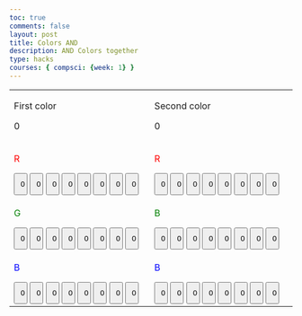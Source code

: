 ```yaml
---
toc: true
comments: false
layout: post
title: Colors AND
description: AND Colors together
type: hacks
courses: { compsci: {week: 1} }
---
```


<html lang="en">
<head>
  <link rel="stylesheet" href="css.css">
</head>
<body>

<style>
  .button {
    width: 10%;
    padding: 10px;
    box-sizing: border-box;
  }
</style>

<table>
  <tr>
    <td>
    <p>First color</p>
    <p id="num1">0</p>
    </td>
    <td>
    <p>Second color</p>
    <p id="num2">0</p>
    </td>
  </tr>
  
  <tr>
    <td>
      <!-- Creating buttons for the first cell -->
      <p style="color:red">R</p>
  <button id="button1" class="button" onclick="buttonClicked(1)">0</button>
  <button id="button2" class="button" onclick="buttonClicked(2)">0</button>
  <button id="button3" class="button" onclick="buttonClicked(3)">0</button>
  <button id="button4" class="button" onclick="buttonClicked(4)">0</button>
  <button id="button5" class="button" onclick="buttonClicked(5)">0</button>
  <button id="button6" class="button" onclick="buttonClicked(6)">0</button>
  <button id="button7" class="button" onclick="buttonClicked(7)">0</button>
  <button id="button8" class="button" onclick="buttonClicked(8)">0</button>
      <script>
        function buttonClicked(buttonNumber) {
          var button = document.getElementById("button" + buttonNumber);
          if (button.innerHTML === "0") {
            button.innerHTML = "1";
          } else {
            button.innerHTML = "0";
          }
        }
      </script>
    </td>
    <td>
      <!-- Creating buttons for the second cell -->
      <p style="color:red">R</p>
      <button id="button9" class="button" onclick="buttonClicked(9)">0</button>
  <button id="button10" class="button" onclick="buttonClicked(10)">0</button>
  <button id="button11" class="button" onclick="buttonClicked(11)">0</button>
  <button id="button12" class="button" onclick="buttonClicked(12)">0</button>
  <button id="button13" class="button" onclick="buttonClicked(13)">0</button>
  <button id="button14" class="button" onclick="buttonClicked(14)">0</button>
  <button id="button15" class="button" onclick="buttonClicked(15)">0</button>
  <button id="button16" class="button" onclick="buttonClicked(16)">0</button>
    </td>
  </tr>

  <tr>
    <td>
      <!-- Creating buttons for the third cell -->
      <p style="color:green">G</p>
      <button id="button17" class="button" onclick="buttonClicked(17)">0</button>
  <button id="button18" class="button" onclick="buttonClicked(18)">0</button>
  <button id="button19" class="button" onclick="buttonClicked(19)">0</button>
  <button id="button20" class="button" onclick="buttonClicked(20)">0</button>
  <button id="button21" class="button" onclick="buttonClicked(21)">0</button>
  <button id="button22" class="button" onclick="buttonClicked(22)">0</button>
  <button id="button23" class="button" onclick="buttonClicked(23)">0</button>
  <button id="button24" class="button" onclick="buttonClicked(24)">0</button>
    </td>
    <td>
      <!-- Creating buttons for the fourth cell -->
      <p style="color:green">B</p>
      <button id="button25" class="button" onclick="buttonClicked(25)">0</button>
  <button id="button26" class="button" onclick="buttonClicked(26)">0</button>
  <button id="button27" class="button" onclick="buttonClicked(27)">0</button>
  <button id="button28" class="button" onclick="buttonClicked(28)">0</button>
  <button id="button29" class="button" onclick="buttonClicked(29)">0</button>
  <button id="button30" class="button" onclick="buttonClicked(30)">0</button>
  <button id="button31" class="button" onclick="buttonClicked(31)">0</button>
  <button id="button32" class="button" onclick="buttonClicked(32)">0</button>
    </td>
  </tr>

  <tr>
    <td>
      <!-- Creating buttons for the fifth cell -->
      <p style="color:blue">B</p>
      <button id="button33" class="button" onclick="buttonClicked(33))">0</button>
  <button id="button34" class="button" onclick="buttonClicked(34)">0</button>
  <button id="button35" class="button" onclick="buttonClicked(35)">0</button>
  <button id="button36" class="button" onclick="buttonClicked(36)">0</button>
  <button id="button37" class="button" onclick="buttonClicked(37)">0</button>
  <button id="button38" class="button" onclick="buttonClicked(38)">0</button>
  <button id="button39" class="button" onclick="buttonClicked(39)">0</button>
  <button id="button40" class="button" onclick="buttonClicked(40)">0</button>
    </td>
    <td>
      <!-- Creating buttons for the sixth cell -->
      <p style="color:blue">B</p>
      <button id="button41" class="button" onclick="buttonClicked(41)">0</button>
  <button id="button42" class="button" onclick="buttonClicked(42)">0</button>
  <button id="button43" class="button" onclick="buttonClicked(43)">0</button>
  <button id="button44" class="button" onclick="buttonClicked(44)">0</button>
  <button id="button45" class="button" onclick="buttonClicked(45)">0</button>
  <button id="button46" class="button" onclick="buttonClicked(46)">0</button>
  <button id="button47" class="button" onclick="buttonClicked(47)">0</button>
  <button id="button48" class="button" onclick="buttonClicked(48)">0</button>
    </td>
  </tr>
</table>
</body>
</html>
